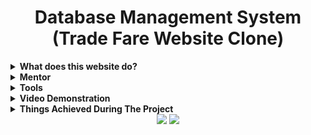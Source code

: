 <h1 align="center">Database Management System (Trade Fare Website Clone)</h1>
  
<details><summary><b>What does this website do?</b></summary>
</br>

|    | Problems Solved Using The Website                                                                                                                                                |
|----|------------------------------------------------------------------------------------------------------------------------------------------------------------------------|
| 1. | The trade fare website is a database management system where the organizers, visitors, and exhibitors can add, delete, and update the details on their respective needed pages                                                                                                                       |
| 2. | It has pages to help organizers to track country states, venues, events, and industries                                                                                                                                        |
| 3. | It has pages to help exhibitors enter the details and to help them to do bookings for particular events                                                                                                                                  |
| 4. |It has pages to help the visitors to track their spending-related details of particular events with particular exhibitors                                                                                                                               |
| 5. |It has dashboards for better visualization of company_sales, the total number of exhibitors industry-wise, and the total number of exhibitors taking part in particular events                                                                                                                                      |
| 6. |The website is fully mobile responsive and can work on any device                                                                                                                                       |
</details>  

<details><summary><b>Mentor</b></summary>
</br>

[Sushant Bansal (Analyst Wissen Technologies)](https://www.linkedin.com/in/sushant-bansal-0263b0192/)
</details>  

<details><summary><b>Tools</b></summary>
</br>

|    | Technologies Used                                                                                                                                                      |
|----|------------------------------------------------------------------------------------------------------------------------------------------------------------------------|
| 1. | HTML , CSS , JS, BOOTSTRAP for building mobile responsive frontend                                                                                                                          |
| 2. | MySQL for storing data                                                                                                                                          |
| 3. | Node.js and Express for backend                                                                                                                                    |
| 4. | EJS (Embedded Javascript Templating) for dynamic rendering of data(database) to frontend                                                                                                                                   |
| 5. | Charts.js for dynamic rendering of plots to frontend                                                                                                                                      |

</details>   
  
<details><summary><b>Video Demonstration</b></summary>
</br>
<h4>Entity Relationship Diagram</h4>
<img class="center" alt="er diagram" src="images_readme/Trade Fare Relational Data Model.jpg"> </img></br></br>
<h4>Dashboard</h4>
<img class="center" alt="Dashboard" src="images_readme/dashboard.gif"></img></br></br>
<h4>Adding new data and reflecting the same on Database. </h4>
<img class="center" alt="Add" src="images_readme/add.gif"></img></br></br>
<h4>Updating the existing data and reflecting the same on Database.</h4>
<img center="Update" src="images_readme/update.gif"></img>
<h4>Deleting the data and reflecting the same on Database.</h4>
<img center="Delete" src="images_readme/delete.gif"></img>
</details>      

<details><summary><b>Things Achieved During The Project  </b></summary>
</br>

|    | Things Achieved During The Project                                                                                                                                     |
|----|------------------------------------------------------------------------------------------------------------------------------------------------------------------------|
| 1. | Learned to make Entity Relationship Diagram and build database from scrap                                                                                                                                    |
| 2. | Connected all the tables in proper format and implemented it using MySQL                                                                                                    |
| 3. | Implemented backend using Node.js, Express(Node.js Framework)                                                                                                                          |
| 4. | Connected database with Node.js, Express (backend) using JS                                                                                                                          |
| 5. | Used EJS templating for dynamic rendering of data from database to frontend                                                                                                                        | 
| 6. | Implemented all the CRUD operations i.e. add , update , delete operations                                                                                              |     
| 7. | Learned dynamic rendering of plots in frontend using Charts.js                                                                                             |     |
</details> 

<div align="center">
  <img src="https://forthebadge.com/images/badges/built-with-love.svg" />
  <img src="https://forthebadge.com/images/badges/built-by-developers.svg" />
</div>
